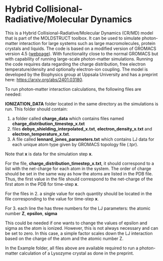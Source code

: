 # Hybrid Collisional-Radiative/Molecular Dynamics

This is a Hybrid Collisional-Radiative/Molecular Dynamics (CR/MD) model that is part of the MOLDSTRUCT toolbox. It can be used to simulate photon-matter interaction for large systems such as large macromolecules, protein crystals and liquids. The code is based on a modified version of GROMACS version 4.5 ([webpage](https://www.gromacs.org/)). With functionality close to the normal GROMACS but with capability of running large-scale photon-matter simulations. Running the code requires data regarding the charge distribution, free electron temperature/density and optionally electron-ion coupling. The model is developed by the Biophysics group at Uppsala University and has a preprint here: https://arxiv.org/abs/2401.03180.

To run photon-matter interaction calculations, the following files are needed:

**IONIZATION_DATA** folder located in the same directory as the simulations is run.
This folder should contain:
1. a folder called **charge_data** which contains files named **charge_distribution_timestep_x.txt** 
2. files **debye_shielding_interpolated_x.txt**, **electron_density_x.txt** and **electron_temperature_x.txt**.
4. A file called **lennard_jones_parameters.txt** which contains LJ data for each unique atom type given by GROMACS topology file (.tpr). 

Note that **x** is data for the simulation step **x**.

For the file, **charge_distribution_timestep_x.txt**, it should correspond to a list with the net-charge for each atom in the system. The order of charge should be set in the same way as how the atoms are listed in the PDB file. Thus, the first value in the file should correspond to the net-charge of the first atom in the PDB for time-step **x**. 

For the files in 2. a single value for each quantity should be located in the file corresponding to the value for time-step **x**. 

For 3. each line the has three numbers for the LJ parameters: the atomic number **Z**, **epsilon**, **sigma**

This could be needed if one wants to change the values of epsilon and sigma as the atom is ionized. However, this is not always necessary and can be set to zero. In this case, a simple factor scales down the LJ interaction based on the charge of the atom and the atomic number Z.

In the Example folder, all files above are available required to run a photon-matter calculation of a Lysozyme crystal as done in the preprint. 

